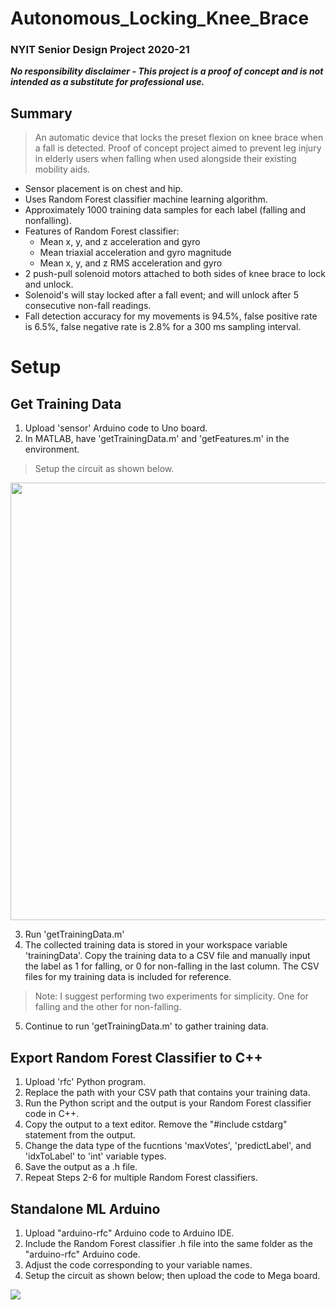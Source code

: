 # Autonomous_Locking_Knee_Brace

### NYIT Senior Design Project 2020-21
***No responsibility disclaimer - This project is a proof of concept and is not intended as a substitute for professional use.***
## Summary
> An automatic device that locks the preset flexion on knee brace when a fall is detected. Proof of concept project aimed to prevent leg injury in elderly users when falling when used alongside their existing mobility aids.

- Sensor placement is on chest and hip.
- Uses Random Forest classifier machine learning algorithm.
- Approximately 1000 training data samples for each label (falling and nonfalling).
- Features of Random Forest classifier:
  - Mean x, y, and z acceleration and gyro
  - Mean triaxial acceleration and gyro magnitude
  - Mean x, y, and z RMS acceleration and gyro
- 2 push-pull solenoid motors attached to both sides of knee brace to lock and unlock.
- Solenoid's will stay locked after a fall event; and will unlock after 5 consecutive non-fall readings.
- Fall detection accuracy for my movements is 94.5%, false positive rate is 6.5%, false negative rate is 2.8% for a 300 ms sampling interval.


# Setup
## Get Training Data
1. Upload 'sensor' Arduino code to Uno board.
2. In MATLAB, have 'getTrainingData.m' and 'getFeatures.m' in the environment.
> Setup the circuit as shown below.
<img src="https://user-images.githubusercontent.com/84931559/120691398-697d4580-c474-11eb-9fd0-e62b2ad93697.png" width="700">

3. Run 'getTrainingData.m'
4. The collected training data is stored in your workspace variable 'trainingData'. Copy the training data to a CSV file and manually input the label as 1 for falling, or 0 for non-falling in the last column. The CSV files for my training data is included for reference.
> Note: I suggest performing two experiments for simplicity. One for falling and the other for non-falling.
5. Continue to run 'getTrainingData.m' to gather training data.

## Export Random Forest Classifier to C++
1. Upload 'rfc' Python program.
2. Replace the path with your CSV path that contains your training data.
3. Run the Python script and the output is your Random Forest classifier code in C++. 
4. Copy the output to a text editor. Remove the "#include cstdarg" statement from the output.
5. Change the data type of the fucntions 'maxVotes', 'predictLabel', and 'idxToLabel' to 'int' variable types.
6. Save the output as a .h file.
7. Repeat Steps 2-6 for multiple Random Forest classifiers.

## Standalone ML Arduino
1. Upload "arduino-rfc" Arduino code to Arduino IDE.
2. Include the Random Forest classifier .h file into the same folder as the "arduino-rfc" Arduino code.
3. Adjust the code corresponding to your variable names.
4. Setup the circuit as shown below; then upload the code to Mega board.
<img src="https://user-images.githubusercontent.com/84931559/120695492-76e8fe80-c479-11eb-82a4-1e4a17a5788e.png">
